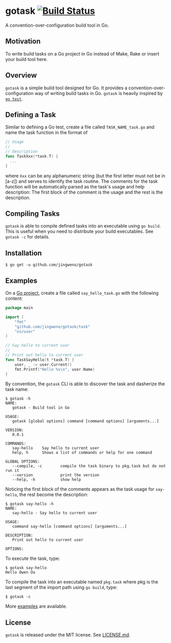 # gotask [![Build Status](https://travis-ci.org/jingweno/gotask.png?branch=master)](https://travis-ci.org/jingweno/gotask)

A convention-over-configuration build tool in Go.

## Motivation

To write build tasks on a Go project in Go instead of Make, Rake or insert your build tool here.

## Overview

`gotask` is a simple build tool designed for Go.
It provides a convention-over-configuration way of writing build tasks in Go.
`gotask` is heavily inspired by [`go test`](http://golang.org/pkg/testing).

## Defining a Task

Similar to defining a Go test, create a file called `TASK_NAME_task.go` and name the task function in the
format of

```go
// Usage
//
// Description
func TaskXxx(*task.T) {
  ...
}
```

where `Xxx` can be any alphanumeric string (but the first letter must not be in [a-z]) and serves to identify the task routine.
The comments for the task function will be automatically parsed as the task's usage and help description:
The first block of the comment is the usage and the rest is the description.

## Compiling Tasks

`gotask` is able to compile defined tasks into an executable using `go build`.
This is useful when you need to distribute your build executables.
See `gotask -c` for details.

## Installation

```plain
$ go get -u github.com/jingweno/gotask
```

## Examples

On a [Go project](http://golang.org/doc/code.html#Organization), create a file called `say_hello_task.go` with the following content:

```go
package main

import (
	"fmt"
	"github.com/jingweno/gotask/task"
	"os/user"
)

// Say hello to current user
//
// Print out hello to current user
func TaskSayHello(t *task.T) {
	user, _ := user.Current()
	fmt.Printf("Hello %s\n", user.Name)
}
```

By convention, the `gotask` CLI is able to discover the task and dasherize the task name:

```plain
$ gotask -h
NAME:
   gotask - Build tool in Go

USAGE:
   gotask [global options] command [command options] [arguments...]

VERSION:
   0.0.1

COMMANDS:
   say-hello    Say hello to current user
   help, h      Shows a list of commands or help for one command

GLOBAL OPTIONS:
   --compile, -c        compile the task binary to pkg.task but do not run it
   --version            print the version
   --help, -h           show help
```

Noticing the first block of the comments appears as the task usage for
`say-hello`, the rest become the description:

```plain
$ gotask say-hello -h
NAME:
   say-hello - Say hello to current user

USAGE:
   command say-hello [command options] [arguments...]

DESCRIPTION:
   Print out hello to current user

OPTIONS:
```

To execute the task, type:

```plain
$ gotask say-hello
Hello Owen Ou
```

To compile the task into an executable named `pkg.task` where pkg is the
last segment of the import path using `go build`, type:

```plain
$ gotask -c
```

More [examples](https://github.com/jingweno/gotask/tree/master/examples) are available.

## License

`gotask` is released under the MIT license. See [LICENSE.md](https://github.com/jingweno/gotask/blob/master/LICENSE.md).

